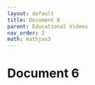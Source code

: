 ```yaml
---
layout: default
title: Document 6
parent: Educational Videos
nav_order: 2
math: mathjax3
---
```


# Document 6
